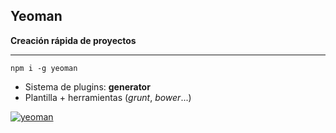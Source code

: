 ## Yeoman
**Creación rápida de proyectos**

<hr/>

```npm i -g yeoman```

* Sistema de plugins: **generator**
* Plantilla + herramientas (*grunt*, *bower*...)

[![yeoman](images/yeoman.png)](http://yeoman.io/)